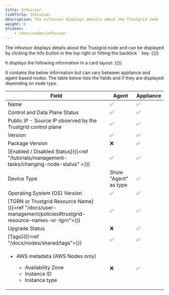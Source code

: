 ```yaml
---
title: Infovisor
linkTitle: Infovisor
description: The infovisor displays details about the Trustgrid node
weight: 8
aliases:
    - /docs/nodes/infovisor
---
```


The infovisor displays details about the Trustgrid node and can be displayed by clicking the Info button in the top right or hitting the backtick `` ` `` key.
{{<tgimg src="info-button.png" caption="Button to open Infovisor" width="25%">}} 

It displays the following information in a card layout:
{{<tgimg src="infovisor.png" caption="Example infovisor" width="80%">}}

It contains the below information but can vary between appliance and agent-based nodes. The table below lists the fields and if they are displayed depending on node type.

|Field | Agent | Appliance |
|---|---|---|
|Name|✅|✅|
|Control and Data Plane Status| ✅ |✅|
|Public IP - Source IP observed by the Trustgrid control plane| ✅ |✅|
|Version| ✅ |✅|
|Package Version| ❌ |✅|
|[Enabled / Disabled Status]({{<ref "/tutorials/management-tasks/changing-node-status" >}})| ✅ |✅|
|Device Type | Show "Agent" as type|✅|
|Operating System (OS) Version| ✅ |✅|
|[TGRN or Trustgrid Resource Name]({{<ref "/docs/user-management/policies#trustgrid-resource-names-or-tgrn">}})| ✅ |✅|
| Upgrade Status| ❌ |✅|
|[Tags]({{<ref "/docs/nodes/shared/tags">}})| ✅ |✅|
| <ul><li>AWS metadata (AWS Nodes only)</li><ul><li>Availability Zone</li><li>Instance ID</li><li>Instance type</li></ul></ul>| ❌ |✅|

